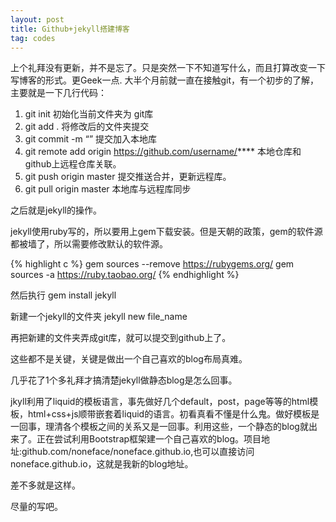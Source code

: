 ```yaml
---
layout: post
title: Github+jekyll搭建博客
tag: codes
---
```


上个礼拜没有更新，并不是忘了。只是突然一下不知道写什么，而且打算改变一下写博客的形式。更Geek一点.
大半个月前就一直在接触git，有一个初步的了解，主要就是一下几行代码：

1. git init 初始化当前文件夹为 git库
2. git add . 将修改后的文件夹提交
3. git commit -m “” 提交加入本地库
4. git remote add origin https://github.com/username/**** 本地仓库和github上远程仓库关联。
5. git push origin master 提交推送合并，更新远程库。
6. git pull origin master 本地库与远程库同步

之后就是jekyll的操作。

jekyll使用ruby写的，所以要用上gem下载安装。但是天朝的政策，gem的软件源都被墙了，所以需要修改默认的软件源。

{% highlight c %}
gem sources --remove https://rubygems.org/
gem sources -a https://ruby.taobao.org/
{% endhighlight %}

然后执行 gem install jekyll 

新建一个jekyll的文件夹 jekyll new file_name 

再把新建的文件夹弄成git库，就可以提交到github上了。

这些都不是关键，关键是做出一个自己喜欢的blog布局真难。

几乎花了1个多礼拜才搞清楚jekyll做静态blog是怎么回事。

jkyll利用了liquid的模板语言，事先做好几个default，post，page等等的html模板，html+css+js顺带嵌套着liquid的语言。初看真看不懂是什么鬼。做好模板是一回事，理清各个模板之间的关系又是一回事。利用这些，一个静态的blog就出来了。正在尝试利用Bootstrap框架建一个自己喜欢的blog。项目地址:github.com/noneface/noneface.github.io,也可以直接访问noneface.github.io，这就是我新的blog地址。

差不多就是这样。

尽量的写吧。

